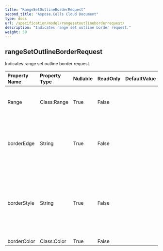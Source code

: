```yaml
---
title: "RangeSetOutlineBorderRequest"
second_title: "Aspose.Cells Cloud Document"
type: docs
url: /specification/model/rangesetoutlineborderrequest/
description: "Indicates range set outline border request."
weight: 50
---
```


## **rangeSetOutlineBorderRequest**

Indicates range set outline border request. 

| Property Name | Property Type | Nullable |  ReadOnly | DefaultValue | Description | 
| :- | :- | :- |:- |  :- | :- |
| Range | Class:Range | True |  False |  | Encapsulates the object that represents a range of cells within a spreadsheet. |  
| borderEdge | String | True |  False |  | LeftBorder, RightBorder, TopBorder, BottomBorder, DiagonalDown, DiagonalUp, Vertical and Horizontal. |  
| borderStyle | String | True |  False |  | None, Thin, Medium, Dashed, Dotted, Thick, Double, Hair, MediumDashed, DashDot, MediumDashDot, DashDotDot, MediumDashDotDot and SlantedDashDot. |  
| borderColor | Class:Color | True |  False |  | Border color. |  

